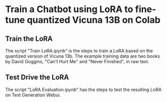# Train a Chatbot using LoRA to fine-tune quantized Vicuna 13B on Colab
## Train the LoRA
The script "Train LoRA.ipynb" is the steps to train a LoRA based on the quantized version of Vicuna 13b. The example training data are two books by David Goggins, "Can't Hurt Me" and "Never Finished", in raw text. 

## Test Drive the LoRA
The script "LoRA Evaluation.ipynb" has the steps to test the resulting LoRA on Text Generation Webui. 
